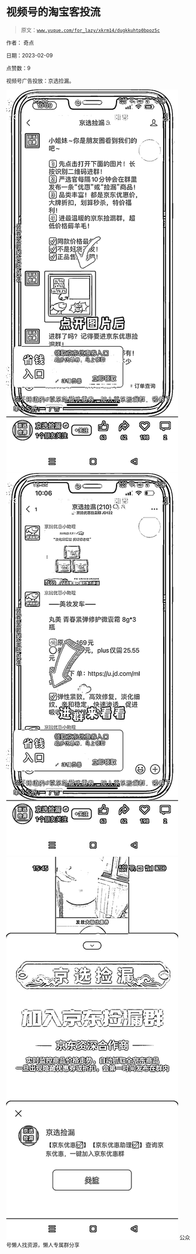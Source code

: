 # 视频号的淘宝客投流

> 原文：[`www.yuque.com/for_lazy/xkrm14/dugkkuhtp0bpoz5c`](https://www.yuque.com/for_lazy/xkrm14/dugkkuhtp0bpoz5c)



作者： 奇点



日期：2023-02-09



点赞数：9

<ne-hole id="u89dccc28" data-lake-id="u89dccc28">

视频号广告投放：京选捡漏。



![](img/a3c78917471c45ba5e4a9fedfe5b9eec.png)  <ne-p id="ub8e72be5" data-lake-id="ub8e72be5">![](img/3f9935e89baee92ebb3015d4fba61c7c.png)  <ne-p id="u413f9469" data-lake-id="u413f9469">![](img/a7bf7e89504d6eec43ffc9aa37f91f6d.png)  <ne-hole id="u8463f858" data-lake-id="u8463f858"><ne-p id="u3095075e" data-lake-id="u3095075e">公众号懒人找资源，懒人专属群分享

</ne-hole></ne-p></ne-p></ne-p></ne-hole>